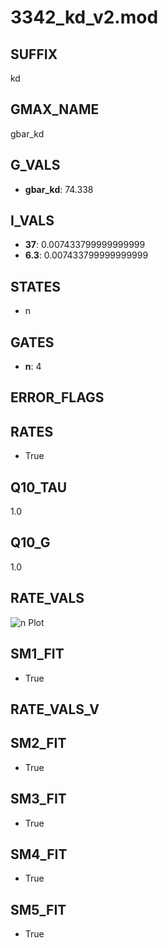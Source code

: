 # 3342_kd_v2.mod

## SUFFIX

kd

## GMAX_NAME

gbar_kd

## G_VALS

- **gbar_kd**: 74.338

## I_VALS

- **37**: 0.007433799999999999
- **6.3**: 0.007433799999999999

## STATES

- n

## GATES

- **n**: 4

## ERROR_FLAGS


## RATES

- True

## Q10_TAU

1.0

## Q10_G

1.0

## RATE_VALS

![n Plot](/Users/pbozelos/Dropbox/icg-Chai-Panos/supermodels/output_markdown_files/K/3342_kd_v2.mod/images/n.png)

## SM1_FIT

- True

## RATE_VALS_V

## SM2_FIT

- True

## SM3_FIT

- True

## SM4_FIT

- True

## SM5_FIT

- True

